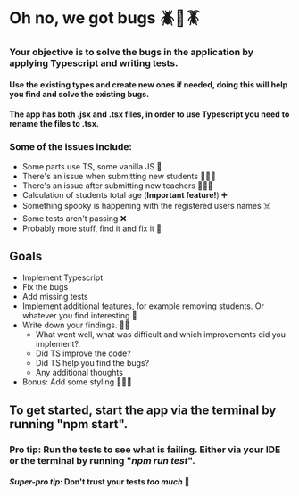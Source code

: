 # Oh no, we got bugs 🪲🐞🪳

### Your objective is to solve the bugs in the application by applying Typescript and writing tests.

####  Use the existing types and create new ones if needed, doing this will help you find and solve the existing bugs.

#### The app has both .jsx and .tsx files, in order to use Typescript you need to rename the files to .tsx.

### Some of the issues include:

* Some parts use TS, some vanilla JS 🫨
* There's an issue when submitting new students 🧑🏽‍🎓
* There's an issue after submitting new teachers 👩🏼‍🏫
* Calculation of students total age (**Important feature!**) ➕
* Something spooky is happening with the registered users names ☠️
* Some tests aren't passing ❌
* Probably more stuff, find it and fix it 🐞

## Goals

* Implement Typescript
* Fix the bugs
* Add missing tests
* Implement additional features, for example removing students. Or whatever you find interesting 🦾
* Write down your findings. ✍🏼
  * What went well, what was difficult and which improvements did you implement?
  * Did TS improve the code?
  * Did TS help you find the bugs?
  * Any additional thoughts
* Bonus: Add some styling 👩🏼‍🎨

## To get started, start the app via the terminal by running "npm start".
### Pro tip: Run the tests to see what is failing. Either via your IDE or the terminal by running "*npm run test*".
#### *Super-pro tip*: Don't trust your tests *too much* 👀 
